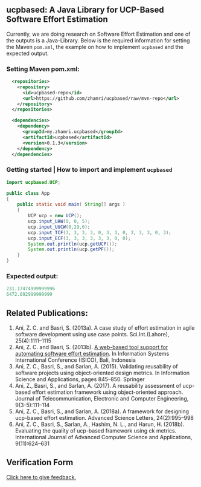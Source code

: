 ## ucpbased: A Java Library for UCP-Based Software Effort Estimation
Currently, we are doing research on Software Effort Estimation and one of the outputs is a Java-Library.
Below is the required information for setting the Maven `pom.xml`, the example on how to implement `ucpbased` and 
the expected output.

### Setting Maven pom.xml:

```xml
  <repositories>
    <repository>
      <id>ucpbased-repo</id>
      <url>https://github.com/zhamri/ucpbased/raw/mvn-repo</url>
    </repository>
  </repositories>

  <dependencies>
    <dependency>
      <groupId>my.zhamri.ucpbased</groupId>
      <artifactId>ucpbased</artifactId>
      <version>0.1.3</version>
    </dependency>
  </dependencies>
```

### Getting started | How to import and implement `ucpbased`
```java
import ucpbased.UCP;

public class App 
{
    public static void main( String[] args )
    {
        UCP ucp = new UCP();
        ucp.input_UAW(0, 0, 5);
        ucp.input_UUCW(0,29,0);
        ucp.input_TCF(3, 3, 3, 3, 0, 3, 3, 0, 3, 3, 3, 0, 3);
        ucp.input_ECF(3, 3, 3, 3, 3, 3, 0, 0);
        System.out.println(ucp.getUCP());
        System.out.println(ucp.getPF());
    }
}
```

### Expected output:

```java
231.17474999999996
6472.892999999999
```

## Related Publications:

1. Ani, Z. C. and Basri, S. (2013a). A case study of effort estimation in agile software development using use case points. Sci.Int.(Lahore), 25(4):1111–1115
2. Ani, Z. C. and Basri, S. (2013b). [A web-based tool support for automating software effort estimation](https://www.semanticscholar.org/paper/A-Web-Based-Tool-Support-for-Automating-Software-Ani-Basri/76f55136374f5bfbcf95dc9115f04cb07251e2bb?p2df). In Information Systems International Conference (ISICO), Bali, Indonesia
3. Ani, Z. C., Basri, S., and Sarlan, A. (2015). Validating reusability of software projects using object-oriented design metrics. In Information Science and Applications, pages 845–850. Springer
4. Ani, Z., Basri, S., and Sarlan, A. (2017). A reusability assessment of ucp-based effort estimation framework using object-oriented approach. Journal of Telecommunication, Electronic and Computer Engineering, 9(3-5):111–114
5. Ani, Z. C., Basri, S., and Sarlan, A. (2018a). A framework for designing ucp-based effort estimation. Advanced Science Letters, 24(2):995–998
6. Ani, Z. C., Basri, S., Sarlan, A., Hashim, N. L., and Harun, H. (2018b). Evaluating the quality of ucp-based framework using ck metrics. International Journal of Advanced Computer Science and Applications, 9(11):624–631

## Verification Form
[Click here to give feedback.](https://bit.ly/ucpbased-survey)

